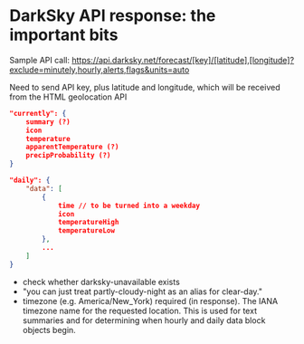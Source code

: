 # DarkSky API response: the important bits

Sample API call: <https://api.darksky.net/forecast/[key]/[latitude],[longitude]?exclude=minutely,hourly,alerts,flags&units=auto>

Need to send API key, plus latitude and longitude, which will be received from the HTML geolocation API

```json
"currently": {
    summary (?)
    icon
    temperature
    apparentTemperature (?)
    precipProbability (?)
}

"daily": {
    "data": [
        {
            time // to be turned into a weekday
            icon
            temperatureHigh
            temperatureLow
        },
        ...
    ]
}
```

* check whether darksky-unavailable exists
* "you can just treat partly-cloudy-night as an alias for clear-day."
* timezone (e.g. America/New_York) required (in response). The IANA timezone name for the requested location. This is used for text summaries and for determining when hourly and daily data block objects begin.